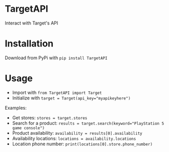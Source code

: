 # TargetAPI
Interact with Target's API

# Installation
Download from PyPi with ``pip install TargetAPI``

# Usage
- Import with ``from TargetAPI import Target``
- Initialize with ``target = Target(api_key="myapikeyhere")``

Examples:
- Get stores: ``stores = target.stores``
- Search for a product: ``results = target.search(keyword="PlayStation 5 game console")``
- Product availability: ``availability = results[0].availability``
- Availability locations: ``locations = availability.locations``
- Location phone number: ``print(locations[0].store.phone_number)``
